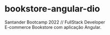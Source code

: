 # bookstore-angular-dio
Santander Bootcamp 2022 // FullStack Developer <br>
E-commerce Bookstore com aplicação Angular.
